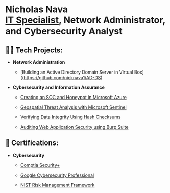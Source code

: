 <h1>Nicholas Nava
  <br/>
  <a href="https://www.linkedin.com/in/nk-nava">IT Specialist</a>, Network Administrator, and Cybersecurity Analyst

<h2>👨‍💻 Tech Projects:</h2>

- <b>Network Administration</b>

  - [Building an Active Directory Domain Server in Virtual Box]((https://github.com/nicknava1/AD-DS)

- <b>Cybersecurity and Information Assurance</b>

  - [Creating an SOC and Honeypot in Microsoft Azure](https://github.com/nicknava1/Soc-Honeypot)
 
  - [Geospatial Threat Analysis with Microsoft Sentinel](https://github.com/nicknava1/Threatmapping)

  - [Verifying Data Integrity Using Hash Checksums](https://github.com/nicknava1/Hash-Integrity)
  
  - [Auditing Web Application Security using Burp Suite](https://github.com/nicknava1/Burp-Suite)
    
<h2>📜 Certifications:</h2>

- <b>Cybersecurity</b>

  - [Comptia Security+](https://github.com/nicknava1/Certifications/blob/main/CompTIA%20Security%2B%20ce%20certificate.pdf)
    
  - [Google Cybersecurity Professional](https://github.com/nicknava1/Certifications/blob/main/Google%20Cybersecurity%20Professional.pdf)
    
  - [NIST Risk Management Framework](https://github.com/nicknava1/Certifications/blob/main/NIST%20RMF.pdf)
